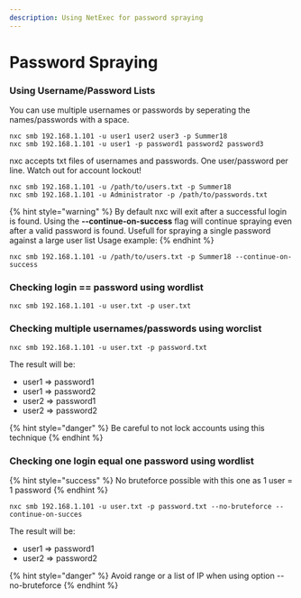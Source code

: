 ```yaml
---
description: Using NetExec for password spraying
---
```


# Password Spraying

### Using Username/Password Lists

You can use multiple usernames or passwords by seperating the names/passwords with a space.

```
nxc smb 192.168.1.101 -u user1 user2 user3 -p Summer18
nxc smb 192.168.1.101 -u user1 -p password1 password2 password3
```

nxc accepts txt files of usernames and passwords. One user/password per line. Watch out for account lockout!

```
nxc smb 192.168.1.101 -u /path/to/users.txt -p Summer18
nxc smb 192.168.1.101 -u Administrator -p /path/to/passwords.txt
```

{% hint style="warning" %}
By default nxc will exit after a successful login is found. Using the **--continue-on-success** flag will continue spraying even after a valid password is found. Usefull for spraying a single password against a large user list Usage example:
{% endhint %}

```
nxc smb 192.168.1.101 -u /path/to/users.txt -p Summer18 --continue-on-success
```

### Checking login == password using wordlist

```
nxc smb 192.168.1.101 -u user.txt -p user.txt
```

### Checking multiple usernames/passwords using worclist

```
nxc smb 192.168.1.101 -u user.txt -p password.txt
```

The result will be:

* user1 => password1
* user1 => password2
* user2 => password1
* user2 => password2

{% hint style="danger" %}
Be careful to not lock accounts using this technique
{% endhint %}

### Checking one login equal one password using wordlist

{% hint style="success" %}
No bruteforce possible with this one as 1 user = 1 password
{% endhint %}

```
nxc smb 192.168.1.101 -u user.txt -p password.txt --no-bruteforce --continue-on-succes
```

The result will be:

* user1 => password1
* user2 => password2

{% hint style="danger" %}
Avoid range or a list of IP when using option --no-bruteforce
{% endhint %}
